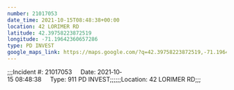 ```yaml
---
number: 21017053
date_time: 2021-10-15T08:48:38+00:00
location: 42 LORIMER RD
latitude: 42.39758223872519
longitude: -71.19642360657286
type: PD INVEST
google_maps_link: https://maps.google.com/?q=42.39758223872519,-71.19642360657286
---
```


;;;Incident #: 21017053     Date: 2021‐10‐15 08:48:38     Type: 911 PD INVEST;;;;;;Location: 42 LORIMER RD;;;
